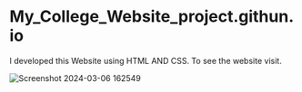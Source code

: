 # My_College_Website_project.githun.io

I developed this Website using HTML AND CSS. To see the website visit. 

![Screenshot 2024-03-06 162549](https://github.com/Dhruvp20/My_College_Website_project.githun.io/assets/116091801/14b27ecd-a36f-49af-b4b4-e3bb3c26c893)
